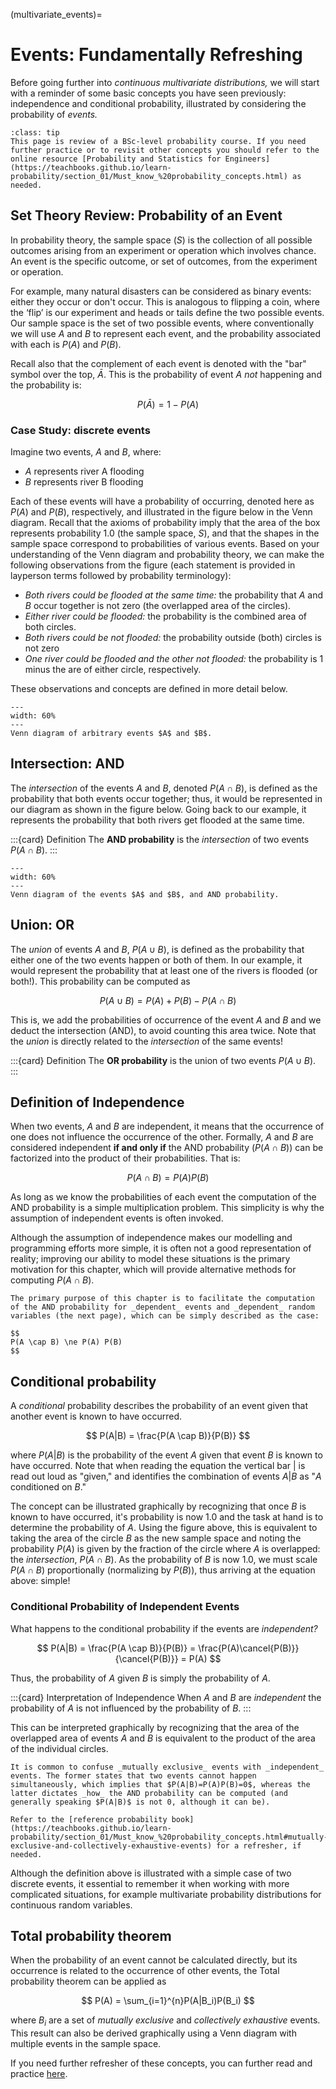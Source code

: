 (multivariate_events)=
# Events: Fundamentally Refreshing

Before going further into _continuous multivariate distributions,_ we will start with a reminder of some basic concepts you have seen previously: independence and conditional probability, illustrated by considering the probability of _events._

```{admonition} "Set Theory Review: Probability of an Event"
:class: tip
This page is review of a BSc-level probability course. If you need further practice or to revisit other concepts you should refer to the online resource [Probability and Statistics for Engineers](https://teachbooks.github.io/learn-probability/section_01/Must_know_%20probability_concepts.html) as needed.
```

## Set Theory Review: Probability of an Event

In probability theory, the sample space ($S$) is the collection of all possible outcomes arising from an experiment or operation which involves chance. An event is the specific outcome, or set of outcomes, from the experiment or operation. 

For example, many natural disasters can be considered as binary events: either they occur or don't occur. This is analogous to flipping a coin, where the ‘flip’ is our experiment and heads or tails define the two possible events. Our sample space is the set of two possible events, where conventionally we will use $A$ and $B$ to represent each event, and the probability associated with each is $P(A)$ and $P(B)$.

Recall also that the complement of each event is denoted with the "bar" symbol over the top, $\bar{A}$. This is the probability of event $A$ _not_ happening and the probability is:

$$
P(\bar{A}) = 1 - P(A)
$$

### Case Study: discrete events

Imagine two events, $A$ and $B$, where:
- $A$ represents river A flooding
- $B$ represents river B flooding

Each of these events will have a probability of occurring, denoted here as $P(A)$ and $P(B)$, respectively, and illustrated in the figure below in the Venn diagram. Recall that the axioms of probability imply that the area of the box represents probability 1.0 (the sample space, $S$), and that the shapes in the sample space correspond to probabilities of various events. Based on your understanding of the Venn diagram and probability theory, we can make the following observations from the figure (each statement is provided in layperson terms followed by probability terminology):

- _Both rivers could be flooded at the same time:_ the probability that $A$ and $B$ occur together is not zero (the overlapped area of the circles).
- _Either river could be flooded:_ the probability is the combined area of both circles.
- _Both rivers could be not flooded:_ the probability outside (both) circles is not zero
- _One river could be flooded and the other not flooded:_ the probability is 1 minus the are of either circle, respectively.

These observations and concepts are defined in more detail below.

```{figure} ./figures/venn-events.png
---
width: 60%
---
Venn diagram of arbitrary events $A$ and $B$.
```

## Intersection: AND

The _intersection_ of the events $A$ and $B$, denoted $P(A \cap B)$, is defined as the probability that both events occur together; thus, it would be represented in our diagram as shown in the figure below. Going back to our example, it represents the probability that both rivers get flooded at the same time.

:::{card} Definition
The **AND probability** is the _intersection_ of two events $P(A \cap B)$.
:::


```{figure} ./figures/venn-intersection.png
---
width: 60%
---
Venn diagram of the events $A$ and $B$, and AND probability.
```

## Union: OR

The _union_ of events $A$ and $B$, $P(A \cup B)$, is defined as the probability that either one of the two events happen or both of them. In our example, it would represent the probability that at least one of the rivers is flooded (or both!). This probability can be computed as 

$$
P(A \cup B) = P(A) + P(B) - P(A \cap B)
$$

This is, we add the probabilities of occurrence of the event $A$ and $B$ and we deduct the intersection (AND), to avoid counting this area twice. Note that the _union_ is directly related to the _intersection_ of the same events!

:::{card} Definition
The **OR probability** is the union of two events $P(A \cup B)$.
:::

## Definition of Independence

When two events, $A$ and $B$ are independent, it means that the occurrence of one does not influence the occurrence of the other. Formally, $A$ and $B$ are considered independent **if and only if** the AND probability ($P(A \cap B)$) can be factorized into the product of their probabilities. That is:

$$
P(A \cap B) = P(A) P(B)
$$

As long as we know the probabilities of each event the computation of the AND probability is a simple multiplication problem. This simplicity is why the assumption of independent events is often invoked.

Although the assumption of independence makes our modelling and programming efforts more simple, it is often not a good representation of reality; improving our ability to model these situations is the primary motivation for this chapter, which will provide alternative methods for computing $P(A \cap B)$.

```{tip}
The primary purpose of this chapter is to facilitate the computation of the AND probability for _dependent_ events and _dependent_ random variables (the next page), which can be simply described as the case:

$$
P(A \cap B) \ne P(A) P(B)
$$

```

## Conditional probability

A _conditional_ probability describes the probability of an event given that another event is known to have occurred.

$$
P(A|B) =  \frac{P(A \cap B)}{P(B)}
$$
 
where $P(A|B)$ is the probability of the event $A$ given that event $B$ is known to have occurred. Note that when reading the equation the vertical bar $|$ is read out loud as "given," and identifies the combination of events $A|B$ as "$A$ conditioned on $B$."

The concept can be illustrated graphically by recognizing that once $B$ is known to have occurred, it's probability is now 1.0 and the task at hand is to determine the probability of $A$. Using the figure above, this is equivalent to taking the area of the circle $B$ as the new sample space and noting the probability $P(A)$ is given by the fraction of the circle where $A$ is overlapped: the _intersection_, $P(A \cap B)$. As the probability of $B$ is now 1.0, we must scale $P(A \cap B)$ proportionally (normalizing by $P(B)$), thus arriving at the equation above: simple!

### Conditional Probability of Independent Events

What happens to the conditional probability if the events are _independent?_

$$
P(A|B)
= \frac{P(A \cap B)}{P(B)}
= \frac{P(A)\cancel{P(B)}}{\cancel{P(B)}}
= P(A)
$$

Thus, the probability of $A$ given $B$ is simply the probability of $A$.

:::{card} Interpretation of Independence
When $A$ and $B$ are _independent_ the probability of $A$ is not influenced by the probability of $B$.
:::

This can be interpreted graphically by recognizing that the area of the overlapped area of events $A$ and $B$ is equivalent to the product of the area of the individual circles. 

```{tip}
It is common to confuse _mutually exclusive_ events with _independent_ events. The former states that two events cannot happen simultaneously, which implies that $P(A|B)=P(A)P(B)=0$, whereas the latter dictates _how_ the AND probability can be computed (and generally speaking $P(A|B)$ is not 0, although it can be).

Refer to the [reference probability book](https://teachbooks.github.io/learn-probability/section_01/Must_know_%20probability_concepts.html#mutually-exclusive-and-collectively-exhaustive-events) for a refresher, if needed.
```

Although the definition above is illustrated with a simple case of two discrete events, it essential to remember it when working with more complicated situations, for example multivariate probability distributions for continuous random variables.

## Total probability theorem

When the probability of an event cannot be calculated directly, but its occurrence is related to the occurrence of other events, the Total probability theorem can be applied as

$$
P(A) =  \sum_{i=1}^{n}P(A|B_i)P(B_i)
$$

where $B_i$ are a set of _mutually exclusive_ and _collectively exhaustive_ events. This result can also be derived graphically using a Venn diagram with multiple events in the sample space.

If you need further refresher of these concepts, you can further read and practice [here](https://teachbooks.github.io/learn-probability/section_01/Total_Probability_Theorem.html).



